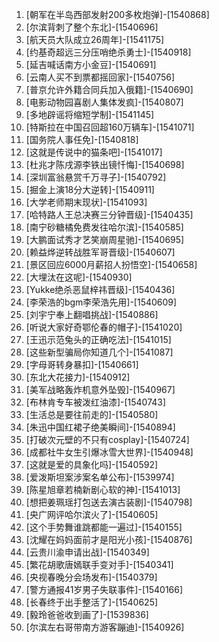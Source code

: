 
1. [朝军在半岛西部发射200多枚炮弹]-[1540868]
1. [尔滨背刺了整个东北]-[1540696]
1. [航天员大队成立26周年]-[1541175]
1. [约基奇超远三分压哨绝杀勇士]-[1540918]
1. [延吉喊话南方小金豆]-[1540691]
1. [云南人买不到票都摇回家]-[1540756]
1. [普京允许外籍合同兵加入俄籍]-[1540690]
1. [电影动物园喜剧人集体发疯]-[1540807]
1. [多地辟谣将缩短学制]-[1541145]
1. [特斯拉在中国召回超160万辆车]-[1541071]
1. [国务院人事任免]-[1540818]
1. [这就是传说中的猫条吧]-[1541017]
1. [杜兆才陈戌源李铁出镜忏悔]-[1540698]
1. [深圳富翁悬赏千万寻子]-[1540792]
1. [掘金上演18分大逆转]-[1540911]
1. [大学老师期末现状]-[1541093]
1. [哈特路人王总决赛三分钟晋级]-[1540435]
1. [南宁砂糖橘免费发往哈尔滨]-[1540585]
1. [大鹏面试秀才艺笑崩周星驰]-[1540695]
1. [赖益烨逆转战胜军哥晋级]-[1540607]
1. [景区回应6000月薪招人扮悟空]-[1540658]
1. [大埋汰在这呢]-[1540930]
1. [Yukke绝杀恶鼠梓祎晋级]-[1540436]
1. [李荣浩的bgm李荣浩先用]-[1540609]
1. [刘宇宁奉上翻唱挑战]-[1540886]
1. [听说大家好奇鄂伦春的帽子]-[1541020]
1. [王迅示范兔头的正确吃法]-[1541015]
1. [这些新型骗局你知道几个]-[1541087]
1. [字母哥转身暴扣]-[1540661]
1. [东北大花接力]-[1540912]
1. [美军战略轰炸机意外坠毁]-[1540967]
1. [布林肯专车被泼红油漆]-[1540743]
1. [生活总是要往前走的]-[1540580]
1. [朱迅中国红裙子绝美瞬间]-[1540894]
1. [打破次元壁的不只有cosplay]-[1540724]
1. [成都社牛女生引爆冰雪大世界]-[1540948]
1. [这就是爱的具象化吗]-[1540592]
1. [爱泼斯坦案涉案名单公布]-[1539974]
1. [陈星旭章若楠新剧心软的神]-[1541013]
1. [想把姜珮瑶打包送去演古装剧]-[1540798]
1. [央广网评哈尔滨火了]-[1540605]
1. [这个手势舞谁跳都能一遍过]-[1540155]
1. [沈耀在妈妈面前才是阳光小孩]-[1540876]
1. [云贵川渝申请出战]-[1540349]
1. [繁花胡歌唐嫣联手变对手]-[1540341]
1. [央视春晚分会场发布]-[1540379]
1. [警方通报41岁男子失联事件]-[1540166]
1. [长春终于出手整活了]-[1540625]
1. [毅玲爸爸收到画了]-[1539836]
1. [尔滨左右哥带南方游客蹦迪]-[1540926]